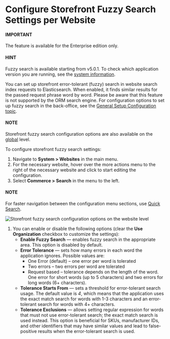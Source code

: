 <a id="configuration-website-commerce-search-fuzzy-search"></a>

# Configure Storefront Fuzzy Search Settings per Website

#### IMPORTANT
The feature is available for the Enterprise edition only.

#### HINT
Fuzzy search is available starting from v5.0.1. To check which application version you are running, see the [system information](../../../../system-information/index.md#system-information).

You can set up storefront error-tolerant (fuzzy) search in website search index requests to Elasticsearch. When enabled, it finds similar results for the passed request phrase word by word. Please be aware that this feature is not supported by the ORM search engine. For configuration options to set up fuzzy search in the back-office, see the [General Setup Configuration topic](../../../../configuration/system/general-setup/search.md#configuration-system-configuration-general-setup-sysconfig-search-global).

#### NOTE
Storefront fuzzy search configuration options are also available on the [global](../../../../configuration/commerce/search/fuzzy-search.md#configuration-guide-commerce-configuration-fuzzy-search) level.

To configure storefront fuzzy search settings:

1. Navigate to  **System > Websites** in the main menu.
2. For the necessary website, hover over the <i class="fa fa-ellipsis-h fa-lg" aria-hidden="true"></i> more actions menu to the right of the necessary website and click <i class="fas fa-cog" aria-hidden="true"></i> to start editing the configuration.
3. Select **Commerce > Search** in the menu to the left.

#### NOTE
For faster navigation between the configuration menu sections, use [Quick Search](../../../../configuration/quick-search.md#user-guide-system-configuration-quick-search).

![Storefront fuzzy search configuration options on the website level](user/img/system/websites/web_configuration/website-fuzzy-search.png)
1. You can enable or disable the following options (clear the **Use Organization** checkbox to customize the settings):
   * **Enable Fuzzy Search** — enables fuzzy search in the appropriate area. This option is disabled by default.
   * **Error Tolerance** — sets how many errors in each word the application ignores. Possible values are:
     * One Error (default) – one error per word is tolerated
     * Two errors – two errors per word are tolerated
     * Request based – tolerance depends on the length of the word. One error for short words (up to 5 characters) and two errors for long words (6+ characters).
   * **Tolerance Starts From** — sets a threshold for error-tolerant search usage. The default value is *4*, which means that the application uses the exact match search for words with 1-3 characters and an error-tolerant search for words with 4+ characters.
   * **Tolerance Exclusions** — allows setting regular expression for words that must not use error-tolerant search; the exact match search is used instead. This option is beneficial for SKUs, manufacturer IDs, and other identifiers that may have similar values and lead to false-positive results when the error-tolerant search is used.

<!-- fa-bars = fa-navicon -->
<!-- Ic Tiles is used as Set As Default in saved views, and as tiles in display layout options -->
<!-- IcPencil refers to Rename in Commerce and Inline Editing in CRM -->
<!-- Check mark in the square. -->
<!-- SortDesc is also used as drop-down arrow -->
